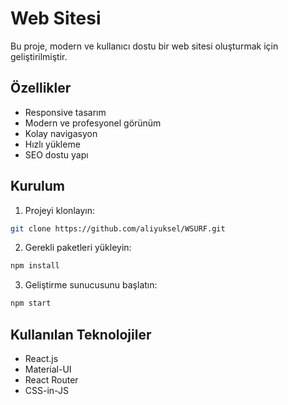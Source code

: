 # Web Sitesi

Bu proje, modern ve kullanıcı dostu bir web sitesi oluşturmak için geliştirilmiştir.

## Özellikler

- Responsive tasarım
- Modern ve profesyonel görünüm
- Kolay navigasyon
- Hızlı yükleme
- SEO dostu yapı

## Kurulum

1. Projeyi klonlayın:
```bash
git clone https://github.com/aliyuksel/WSURF.git
```

2. Gerekli paketleri yükleyin:
```bash
npm install
```

3. Geliştirme sunucusunu başlatın:
```bash
npm start
```

## Kullanılan Teknolojiler

- React.js
- Material-UI
- React Router
- CSS-in-JS
